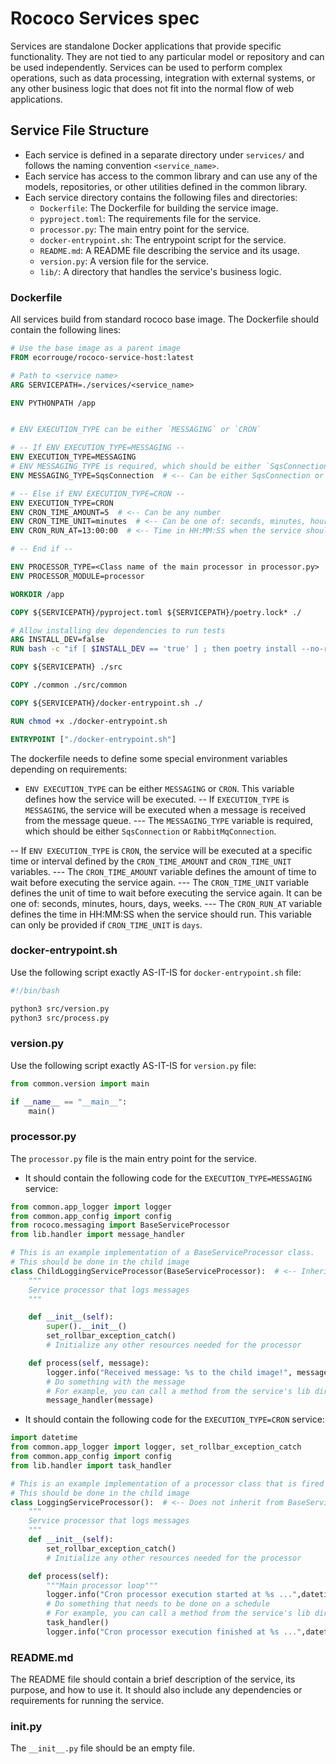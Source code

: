 # Rococo Services spec

Services are standalone Docker applications that provide specific functionality. They are not tied to any particular model or repository and can be used independently. Services can be used to perform complex operations, such as data processing, integration with external systems, or any other business logic that does not fit into the normal flow of web applications.


## Service File Structure

- Each service is defined in a separate directory under `services/` and follows the naming convention `<service_name>`.
- Each service has access to the common library and can use any of the models, repositories, or other utilities defined in the common library.
- Each service directory contains the following files and directories:
    - `Dockerfile`: The Dockerfile for building the service image.
    - `pyproject.toml`: The requirements file for the service.
    - `processor.py`: The main entry point for the service.
    - `docker-entrypoint.sh`: The entrypoint script for the service.
    - `README.md`: A README file describing the service and its usage.
    - `version.py`: A version file for the service.
    - `lib/`: A directory that handles the service's business logic.


### Dockerfile

All services build from standard rococo base image. The Dockerfile should contain the following lines:

```dockerfile
# Use the base image as a parent image
FROM ecorrouge/rococo-service-host:latest

# Path to <service name>
ARG SERVICEPATH=./services/<service_name>

ENV PYTHONPATH /app


# ENV EXECUTION_TYPE can be either `MESSAGING` or `CRON`

# -- If ENV EXECUTION_TYPE=MESSAGING --
ENV EXECUTION_TYPE=MESSAGING
# ENV MESSAGING_TYPE is required, which should be either `SqsConnection` or `RabbitMqConnection`.
ENV MESSAGING_TYPE=SqsConnection  # <-- Can be either SqsConnection or RabbitMqConnection depending on requirements.

# -- Else if ENV EXECUTION_TYPE=CRON --
ENV EXECUTION_TYPE=CRON
ENV CRON_TIME_AMOUNT=5  # <-- Can be any number
ENV CRON_TIME_UNIT=minutes  # <-- Can be one of: seconds, minutes, hours, days, weeks
ENV CRON_RUN_AT=13:00:00  # <-- Time in HH:MM:SS when the service should run. Can be only provided if CRON_TIME_UNIT is `days`.

# -- End if --

ENV PROCESSOR_TYPE=<Class name of the main processor in processor.py>
ENV PROCESSOR_MODULE=processor

WORKDIR /app

COPY ${SERVICEPATH}/pyproject.toml ${SERVICEPATH}/poetry.lock* ./

# Allow installing dev dependencies to run tests
ARG INSTALL_DEV=false
RUN bash -c "if [ $INSTALL_DEV == 'true' ] ; then poetry install --no-root ; else poetry install --no-root --no-dev ; fi"

COPY ${SERVICEPATH} ./src

COPY ./common ./src/common

COPY ${SERVICEPATH}/docker-entrypoint.sh ./

RUN chmod +x ./docker-entrypoint.sh

ENTRYPOINT ["./docker-entrypoint.sh"]
```

The dockerfile needs to define some special environment variables depending on requirements:

- `ENV EXECUTION_TYPE` can be either `MESSAGING` or `CRON`. This variable defines how the service will be executed.
-- If `EXECUTION_TYPE` is `MESSAGING`, the service will be executed when a message is received from the message queue.
--- The `MESSAGING_TYPE` variable is required, which should be either `SqsConnection` or `RabbitMqConnection`.

-- If `ENV EXECUTION_TYPE` is `CRON`, the service will be executed at a specific time or interval defined by the `CRON_TIME_AMOUNT` and `CRON_TIME_UNIT` variables.
--- The `CRON_TIME_AMOUNT` variable defines the amount of time to wait before executing the service again.
--- The `CRON_TIME_UNIT` variable defines the unit of time to wait before executing the service again. It can be one of: seconds, minutes, hours, days, weeks.
--- The `CRON_RUN_AT` variable defines the time in HH:MM:SS when the service should run. This variable can only be provided if `CRON_TIME_UNIT` is `days`.


### docker-entrypoint.sh

Use the following script exactly AS-IT-IS for `docker-entrypoint.sh` file:

```sh
#!/bin/bash

python3 src/version.py
python3 src/process.py
```

### version.py

Use the following script exactly AS-IT-IS for `version.py` file:

```python
from common.version import main

if __name__ == "__main__":
    main()
```

### processor.py
The `processor.py` file is the main entry point for the service. 

- It should contain the following code for the `EXECUTION_TYPE=MESSAGING` service:

```python
from common.app_logger import logger
from common.app_config import config
from rococo.messaging import BaseServiceProcessor
from lib.handler import message_handler

# This is an example implementation of a BaseServiceProcessor class.
# This should be done in the child image
class ChildLoggingServiceProcessor(BaseServiceProcessor):  # <-- Inherits from BaseServiceProcessor for MESSAGING.
    """
    Service processor that logs messages
    """

    def __init__(self):
        super().__init__()
        set_rollbar_exception_catch()
        # Initialize any other resources needed for the processor

    def process(self, message):
        logger.info("Received message: %s to the child image!", message)
        # Do something with the message
        # For example, you can call a method from the service's lib directory
        message_handler(message)
```

- It should contain the following code for the `EXECUTION_TYPE=CRON` service:

```python
import datetime
from common.app_logger import logger, set_rollbar_exception_catch
from common.app_config import config
from lib.handler import task_handler

# This is an example implementation of a processor class that is fired by crontab.
# This should be done in the child image
class LoggingServiceProcessor():  # <-- Does not inherit from BaseServiceProcessor for CRON.
    """
    Service processor that logs messages
    """
    def __init__(self):
        set_rollbar_exception_catch()
        # Initialize any other resources needed for the processor

    def process(self):
        """Main processor loop"""
        logger.info("Cron processor execution started at %s ...",datetime.datetime.utcnow())
        # Do something that needs to be done on a schedule
        # For example, you can call a method from the service's lib directory
        task_handler()
        logger.info("Cron processor execution finished at %s ...",datetime.datetime.utcnow())

```


### README.md

The README file should contain a brief description of the service, its purpose, and how to use it. It should also include any dependencies or requirements for running the service.

### __init__.py
The `__init__.py` file should be an empty file.
